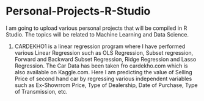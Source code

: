 # Personal-Projects-R-Studio
I am going to upload various personal projects that will be compiled in R Studio. The topics will be related to Machine Learning and Data Science.

1) CARDEKHO1 is a linear regression program where I have performed various Linear Regression such as OLS Regression, Subset regression, Forward and Backward Subset Regression, Ridge Regression and Lasso Regression.
The Car Data has been taken fro cardekho.com which is also available on Kaggle.com.
Here I am predicting the value of Selling Price of second hand car by regressing various independent variables such as Ex-Showrrom Price, Type of Dealership, Date of Purchase, Type of Transmission, etc.
